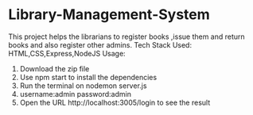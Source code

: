 # Library-Management-System
This project helps the librarians to register books ,issue them and return books and also register other admins.
Tech Stack Used: HTML,CSS,Express,NodeJS
Usage:
1. Download the zip file
2. Use npm start to install the dependencies
3. Run the terminal on nodemon server.js
4. username:admin password:admin 
5. Open the URL http://localhost:3005/login to see the result
